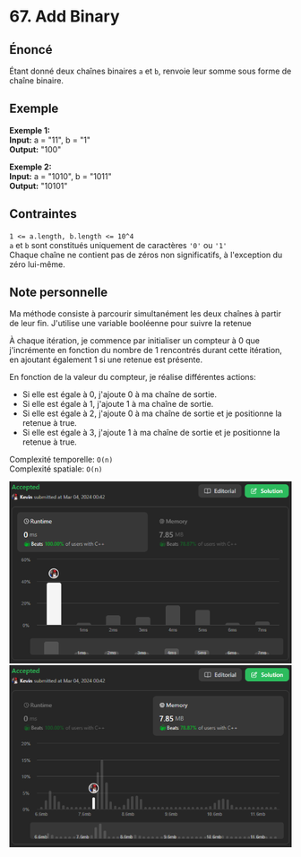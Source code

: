# 67. Add Binary

## Énoncé

Étant donné deux chaînes binaires `a` et `b`, renvoie leur somme sous forme de chaîne binaire.

## Exemple

**Exemple 1:**  
**Input:** a = "11", b = "1"  
**Output:** "100"

**Exemple 2:**  
**Input:** a = "1010", b = "1011"  
**Output:** "10101"

## Contraintes

`1 <= a.length, b.length <= 10^4`  
`a` et `b` sont constitués uniquement de caractères `'0'` ou `'1'`  
Chaque chaîne ne contient pas de zéros non significatifs, à l'exception du zéro lui-même.

## Note personnelle

Ma méthode consiste à parcourir simultanément les deux chaînes à partir de leur fin. J'utilise une variable booléenne pour suivre la retenue

À chaque itération, je commence par initialiser un compteur à 0 que j'incrémente en fonction du nombre de 1 rencontrés durant cette itération, en ajoutant également 1 si une retenue est présente.

En fonction de la valeur du compteur, je réalise différentes actions:

- Si elle est égale à 0, j'ajoute 0 à ma chaîne de sortie.
- Si elle est égale à 1, j'ajoute 1 à ma chaîne de sortie.
- Si elle est égale à 2, j'ajoute 0 à ma chaîne de sortie et je positionne la retenue à true.
- Si elle est égale à 3, j'ajoute 1 à ma chaîne de sortie et je positionne la retenue à true.

Complexité temporelle: `O(n)`  
Complexité spatiale: `O(n)`

<img src="../imgs/0067-runtime.png"/>
<img src="../imgs/0067-memory.png"/>
